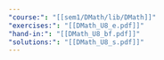 ```yaml
---
"course:": "[[sem1/DMath/lib/DMath]]"
"exercises:": "[[DMath_U8_e.pdf]]"
"hand-in:": "[[DMath_U8_bf.pdf]]"
"solutions:": "[[DMath_U8_s.pdf]]"
---
```

